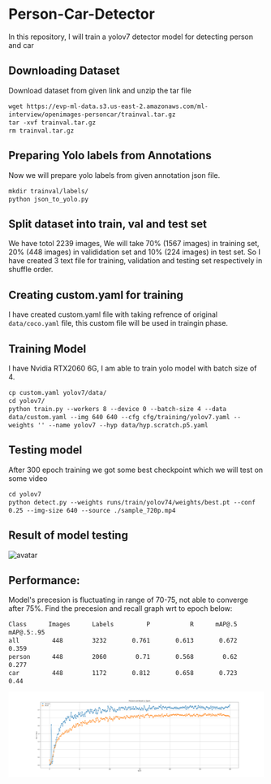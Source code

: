 # Person-Car-Detector
In this repository, I will train a yolov7 detector model for detecting person and car

## Downloading Dataset 
Download dataset from given link and unzip the tar file
```
wget https://evp-ml-data.s3.us-east-2.amazonaws.com/ml-interview/openimages-personcar/trainval.tar.gz
tar -xvf trainval.tar.gz
rm trainval.tar.gz
```
## Preparing Yolo labels from Annotations
Now we will prepare yolo labels from given annotation json file.
```
mkdir trainval/labels/
python json_to_yolo.py
```

## Split dataset into train, val and test set
We have totol 2239 images, We will take 70% (1567 images) in training set, 20% (448 images) in valididation set and 10% (224 images) in test set.
So I have created 3 text file for training, validation and testing set respectively in shuffle order. 

## Creating custom.yaml for training
I have created custom.yaml file with taking refrence of original `data/coco.yaml` file, this custom file will be used in traingin phase.

## Training Model
I have Nvidia RTX2060 6G, I am able to train yolo model with batch size of 4.
```
cp custom.yaml yolov7/data/
cd yolov7/
python train.py --workers 8 --device 0 --batch-size 4 --data data/custom.yaml --img 640 640 --cfg cfg/training/yolov7.yaml --weights '' --name yolov7 --hyp data/hyp.scratch.p5.yaml
```
## Testing model
After 300 epoch training we got some best checkpoint which we will test on some video
```
cd yolov7
python detect.py --weights runs/train/yolov74/weights/best.pt --conf 0.25 --img-size 640 --source ./sample_720p.mp4
```

## Result of model testing
![avatar](detect_test.gif)

## Performance:
Model's precesion is fluctuating in range of  70-75, not able to converge after 75%.
Find the precesion and recall graph wrt to epoch below:

```
Class      Images      Labels         P           R      mAP@.5       mAP@.5:.95
all         448        3232       0.761       0.613       0.672       0.359
person      448        2060        0.71       0.568        0.62       0.277
car         448        1172       0.812       0.658       0.723        0.44
```

![alt text](https://raw.githubusercontent.com/Nitin286roxs/Person-Car-Detector/main/precision_recall_vs_epochs.png)
